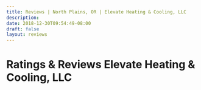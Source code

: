 ```yaml
---
title: Reviews | North Plains, OR | Elevate Heating & Cooling, LLC
description: 
date: 2018-12-30T09:54:49-08:00
draft: false
layout: reviews
---
```


# Ratings & Reviews Elevate Heating & Cooling, LLC
